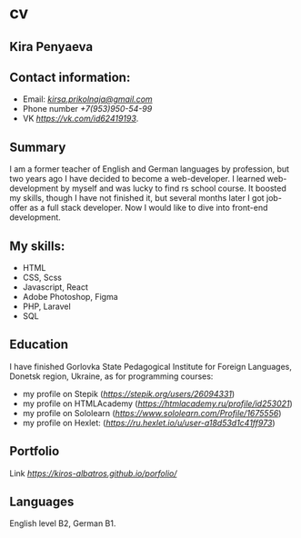# cv

## Kira Penyaeva

## Contact information:

-   Email: *kirsa.prikolnaja@gmail.com* <br>
-   Phone number _+7(953)950-54-99_ <br>
-   VK *https://vk.com/id62419193*.

## Summary

I am a former teacher of English and German languages by profession, but two years ago I have decided to become a web-developer.
I learned web-development by myself and was lucky to find rs school course. It boosted my skills, though I have not finished it, but several months later I got job-offer as a full stack developer. Now I would like to dive into front-end development.

## My skills:

-   HTML
-   CSS, Scss
-   Javascript, React
-   Adobe Photoshop, Figma
-   PHP, Laravel
-   SQL

## Education

I have finished Gorlovka State Pedagogical Institute for Foreign Languages, Donetsk region, Ukraine,
as for programming courses:

-   my profile on Stepik (*https://stepik.org/users/26094331*)
-   my profile on HTMLAcademy (*https://htmlacademy.ru/profile/id253021*)
-   my profile on Sololearn (*https://www.sololearn.com/Profile/1675556*)
-   my profile on Hexlet: (*https://ru.hexlet.io/u/user-a18d53d1c41ff973*)

## Portfolio

Link *https://kiros-albatros.github.io/porfolio/*

## Languages

English level B2, German B1.
